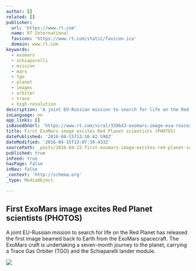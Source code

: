 ```yaml
---
author: []
related: []
publisher:
  url: 'https://www.rt.com'
  name: RT International
  favicon: 'https://www.rt.com/static/favicon.ico'
  domain: www.rt.com
keywords:
  - exomars
  - schiaparelli
  - mission
  - mars
  - tgo
  - planet
  - images
  - orbiter
  - trace
  - high-resolution
description: 'A joint EU-Russian mission to search for life on the Red Planet has released the first image beamed back to Earth from the ExoMars spacecraft. The ExoMars craft is undertaking a seven-month journey to the planet, carrying a Trace Gas Orbiter (TGO) and the Schiaparelli lander module.'
inLanguage: en
app_links: []
isBasedOnUrl: 'https://www.rt.com/viral/339643-exomars-image-esa-roscosmos/'
title: First ExoMars image excites Red Planet scientists (PHOTOS)
datePublished: '2016-04-15T13:16:42.598Z'
dateModified: '2016-04-15T13:07:39.433Z'
sourcePath: _posts/2016-04-15-first-exomars-image-excites-red-planet-scientists-photos.md
published: true
inFeed: true
hasPage: false
inNav: false
_context: 'http://schema.org'
_type: MediaObject

---
```

<article style=""><h1>First ExoMars image excites Red Planet scientists (PHOTOS)</h1><p>A joint EU-Russian mission to search for life on the Red Planet has released the first image beamed back to Earth from the ExoMars spacecraft. The ExoMars craft is undertaking a seven-month journey to the planet, carrying a Trace Gas Orbiter (TGO) and the Schiaparelli lander module.</p><img src="https://cdn.rt.com/files/2016.04/original/570fd3ffc461881c1e8b4598.jpg" /></article>